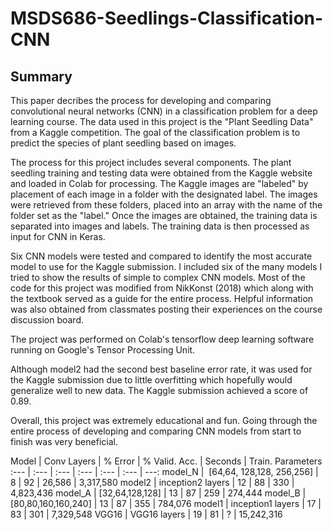 # MSDS686-Seedlings-Classification-CNN
## Summary

This paper decribes the process for developing and comparing convolutional neural networks (CNN) in a classification problem for a deep learning course. The data used in this project is the "Plant Seedling Data" from a Kaggle competition. The goal of the classification problem is to predict the species of plant seedling based on images.

The process for this project includes several components. The plant seedling training and testing data were obtained from the Kaggle website and loaded in Colab for processing. The Kaggle images are "labeled" by placement of each image in a folder with the designated label. The images were retrieved from these folders, placed into an array with the name of the folder set as the "label." Once the images are obtained, the training data is separated into images and labels. The training data is then processed as input for CNN in Keras.

Six CNN models were tested and compared to identify the most accurate model to use for the Kaggle submission. I included six of the many models I tried to show the results of simple to complex CNN models. Most of the code for this project was modified from NikKonst (2018) which along with the textbook served as a guide for the entire process. Helpful information was also obtained from classmates posting their experiences on the course discussion board.

The project was performed on Colab's tensorflow deep learning software running on Google's Tensor Processing Unit.

Although model2 had the second best baseline error rate, it was used for the Kaggle submission due to little overfitting which hopefully would generalize well to new data. The Kaggle submission achieved a score of 0.89.

Overall, this project was extremely educational and fun. Going through the entire process of developing and comparing CNN models from start to finish was very beneficial.


Model | Conv Layers | % Error | % Valid. Acc. | Seconds | Train. Parameters
:--- | :--- | :--- | :--- | :--- | :--- | ---:
model_N |  [64,64, 128,128, 256,256] | 8 | 92 | 26,586 | 3,317,580
model2 | inception2 layers | 12 | 88 | 330 | 4,823,436
model_A | [32,64,128,128] | 13 | 87 | 259 | 274,444
model_B | [80,80,160,160,240] | 13 | 87 | 355 | 784,076
model1 | inception1 layers | 17 | 83 | 301 | 7,329,548
VGG16 | VGG16 layers | 19 | 81 | ? | 15,242,316
